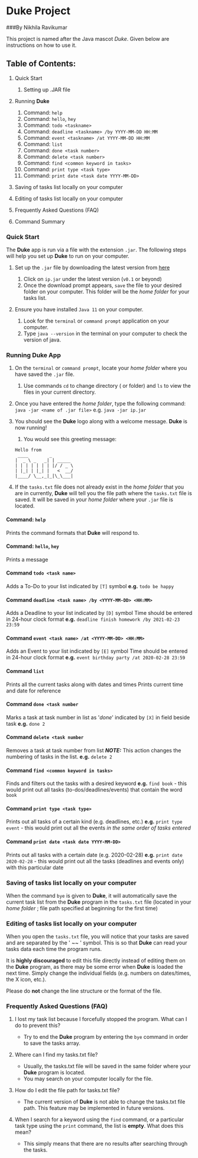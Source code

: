# Duke Project
###By Nikhila Ravikumar

This project is named after the Java mascot _Duke_. Given below are instructions on how to use it.

## Table of Contents:

1. Quick Start
    1. Setting up .JAR file
1. Running **Duke**
    1. Command: `help`
    1. Command: `hello`, `hey`
    1. Command: `todo <taskname>`
    1. Command: `deadline <taskname> /by YYYY-MM-DD HH:MM`
    1. Command: `event <taskname> /at YYYY-MM-DD HH:MM`
    1. Command: `list`
    1. Command: `done <task number>`
    1. Command: `delete <task number>`
    1. Command: `find <common keyword in tasks>`
    1. Command: `print type <task type>`
    1. Command: `print date <task date YYYY-MM-DD>`

1. Saving of tasks list locally on your computer
1. Editing of tasks list locally on your computer
1. Frequently Asked Questions (FAQ)
1. Command Summary

### Quick Start
The **Duke** app is run via a file with the extension `.jar`. The following steps will help you set up **Duke** to run on your computer.
1. Set up the `.jar` file by downloading the latest version from [here](https://github.com/nivikcivik/ip/releases)
    1. Click on `ip.jar` under the latest version (`v0.1` or beyond)
    1. Once the download prompt appears, `save` the file to your desired folder on your computer. This folder will be the _home folder_ for your tasks list.

1. Ensure you have installed `Java 11` on your computer.
    1. Look for the `terminal` or `command prompt` application on your computer.
    1. Type `java --version` in the terminal on your computer to check the version of java.

### Running Duke App
1. On the `terminal` or `command prompt`, locate your _home folder_ where you have saved the `.jar` file.
    1. Use commands `cd` to change directory ( or folder) and `ls` to view the files in your current directory.

1. Once you have entered the _home folder_, type the following command: `java -jar <name of .jar file>` e.g. `java -jar ip.jar`
1. You should see the **Duke** logo along with a welcome message. **Duke** is now running!
    1. You would see this greeting message:

   ```
   Hello from
    ____        _        
   |  _ \ _   _| | _____ 
   | | | | | | | |/ / _ \
   | |_| | |_| |   <  __/
   |____/ \__,_|_|\_\___|
   ```
1. If the `tasks.txt` file does not already exist in the _home folder_ that you are in currently, **Duke** will tell you the file path where the `tasks.txt` file is saved. It will be saved in your _home folder_ where your `.jar` file is located.








#### Command: `help`
   Prints the command formats that **Duke** will respond to.

#### Command: `hello`, `hey`
   Prints a message
#### Command `todo <task name>`
   Adds a To-Do to your list
   indicated by `[T]` symbol
   **e.g.** `todo be happy`
#### Command `deadline <task name> /by <YYYY-MM-DD> <HH:MM>`
   Adds a Deadline to your list
   indicated by `[D]` symbol
   Time should be entered in 24-hour clock format
   **e.g.** `deadline finish homework /by 2021-02-23 23:59`
#### Command `event <task name> /at <YYYY-MM-DD> <HH:MM>`
   Adds an Event to your list
   indicated by `[E]` symbol
   Time should be entered in 24-hour clock format
   **e.g.** `event birthday party /at 2020-02-28 23:59`
#### Command `list`
   Prints all the current tasks along with dates and times
   Prints current time and date for reference
#### Command `done <task number`
   Marks a task at task number in list as '_done_'
      indicated by `[X]` in field beside task
   **e.g.** `done 2`
#### Command `delete <task number`
   Removes a task at task number from list
      **_NOTE:_** This action changes the numbering of tasks in the list.
   **e.g.** `delete 2`
#### Command `find <common keyword in tasks>`
   Finds and filters out the tasks with a desired keyword
   **e.g.** `find book` - this would print out all tasks (to-dos/deadlines/events) that contain the word `book`
#### Command `print type <task type>`
   Prints out all tasks of a certain kind (e.g. deadlines, etc.)
   **e.g.** `print type event` - this would print out all the events _in the same order of tasks entered_
#### Command `print date <task date YYYY-MM-DD>`
   Prints out all tasks with a certain date (e.g. 2020-02-28)
   **e.g.** `print date 2020-02-28` - this would print out all the tasks (deadlines and events only) with this particular date

### Saving of tasks list locally on your computer
When the command `bye` is given to **Duke**, it will automatically save the current task list from the **Duke** program in the `tasks.txt` file (located in your _home folder_ ; file path specified at beginning for the first time)

### Editing of tasks list locally on your computer
When you open the `tasks.txt` file, you will notice that your tasks are saved and are separated by the ' ~~ ' symbol. This is so that **Duke** can read your tasks data each time the program runs.

It is **highly discouraged** to edit this file directly instead of editing them on the **Duke** program, as there may be some error when **Duke** is loaded the next time. Simply change the individual fields (e.g. numbers on dates/times, the X icon, etc.).

Please do **not** change the line structure or the format of the file.

### Frequently Asked Questions (FAQ)

1. I lost my task list because I forcefully stopped the program. What can I do to prevent this?
    - Try to end the **Duke** program by entering the `bye` command in order to save the tasks array.

1. Where can I find my tasks.txt file?
    - Usually, the tasks.txt file will be saved in the same folder where your **Duke** program is located.
    - You may search on your computer locally for the file.

1. How do I edit the file path for tasks.txt file?
    - The current version of **Duke** is not able to change the tasks.txt file path. This feature may be implemented in future versions.

1. When I search for a keyword using the `find` command, or a particular task type using the `print` command, the list is **empty**. What does this mean?
    - This simply means that  there are no results after searching through the tasks.

